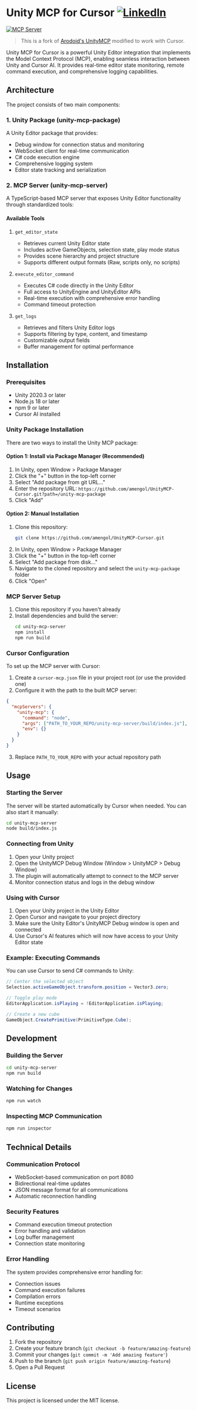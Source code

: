 # Unity MCP for Cursor [![](https://img.shields.io/badge/LinkedIn-0077B5?style=flat&logo=linkedin&logoColor=white 'LinkedIn')](https://www.linkedin.com/in/amengol/)

[![](https://badge.mcpx.dev?type=server 'MCP Server')](https://modelcontextprotocol.io/introduction)

> This is a fork of [Arodoid's UnityMCP](https://github.com/Arodoid/UnityMCP) modified to work with Cursor.

Unity MCP for Cursor is a powerful Unity Editor integration that implements the Model Context Protocol (MCP), enabling seamless interaction between Unity and Cursor AI. It provides real-time editor state monitoring, remote command execution, and comprehensive logging capabilities.

## Architecture

The project consists of two main components:

### 1. Unity Package (unity-mcp-package)

A Unity Editor package that provides:
- Debug window for connection status and monitoring
- WebSocket client for real-time communication
- C# code execution engine
- Comprehensive logging system
- Editor state tracking and serialization

### 2. MCP Server (unity-mcp-server)

A TypeScript-based MCP server that exposes Unity Editor functionality through standardized tools:

#### Available Tools

1. `get_editor_state`
   - Retrieves current Unity Editor state
   - Includes active GameObjects, selection state, play mode status
   - Provides scene hierarchy and project structure
   - Supports different output formats (Raw, scripts only, no scripts)

2. `execute_editor_command`
   - Executes C# code directly in the Unity Editor
   - Full access to UnityEngine and UnityEditor APIs
   - Real-time execution with comprehensive error handling
   - Command timeout protection

3. `get_logs`
   - Retrieves and filters Unity Editor logs
   - Supports filtering by type, content, and timestamp
   - Customizable output fields
   - Buffer management for optimal performance

## Installation

### Prerequisites
- Unity 2020.3 or later
- Node.js 18 or later
- npm 9 or later
- Cursor AI installed

### Unity Package Installation

There are two ways to install the Unity MCP package:

#### Option 1: Install via Package Manager (Recommended)

1. In Unity, open Window > Package Manager
2. Click the "+" button in the top-left corner
3. Select "Add package from git URL..."
4. Enter the repository URL: `https://github.com/amengol/UnityMCP-Cursor.git?path=/unity-mcp-package`
5. Click "Add"

#### Option 2: Manual Installation

1. Clone this repository:
   ```bash
   git clone https://github.com/amengol/UnityMCP-Cursor.git
   ```
2. In Unity, open Window > Package Manager
3. Click the "+" button in the top-left corner
4. Select "Add package from disk..."
5. Navigate to the cloned repository and select the `unity-mcp-package` folder
6. Click "Open"

### MCP Server Setup

1. Clone this repository if you haven't already
2. Install dependencies and build the server:
   ```bash
   cd unity-mcp-server
   npm install
   npm run build
   ```

### Cursor Configuration

To set up the MCP server with Cursor:

1. Create a `cursor-mcp.json` file in your project root (or use the provided one)
2. Configure it with the path to the built MCP server:

```json
{
  "mcpServers": {
    "unity-mcp": {
      "command": "node",
      "args": ["PATH_TO_YOUR_REPO/unity-mcp-server/build/index.js"],
      "env": {}
    }
  }
}
```

3. Replace `PATH_TO_YOUR_REPO` with your actual repository path

## Usage

### Starting the Server

The server will be started automatically by Cursor when needed. You can also start it manually:

```bash
cd unity-mcp-server
node build/index.js
```

### Connecting from Unity

1. Open your Unity project
2. Open the UnityMCP Debug Window (Window > UnityMCP > Debug Window)
3. The plugin will automatically attempt to connect to the MCP server
4. Monitor connection status and logs in the debug window

### Using with Cursor

1. Open your Unity project in the Unity Editor
2. Open Cursor and navigate to your project directory
3. Make sure the Unity Editor's UnityMCP Debug window is open and connected
4. Use Cursor's AI features which will now have access to your Unity Editor state

### Example: Executing Commands

You can use Cursor to send C# commands to Unity:

```csharp
// Center the selected object
Selection.activeGameObject.transform.position = Vector3.zero;

// Toggle play mode
EditorApplication.isPlaying = !EditorApplication.isPlaying;

// Create a new cube
GameObject.CreatePrimitive(PrimitiveType.Cube);
```

## Development

### Building the Server

```bash
cd unity-mcp-server
npm run build
```

### Watching for Changes

```bash
npm run watch
```

### Inspecting MCP Communication

```bash
npm run inspector
```

## Technical Details

### Communication Protocol

- WebSocket-based communication on port 8080
- Bidirectional real-time updates
- JSON message format for all communications
- Automatic reconnection handling

### Security Features

- Command execution timeout protection
- Error handling and validation
- Log buffer management
- Connection state monitoring

### Error Handling

The system provides comprehensive error handling for:
- Connection issues
- Command execution failures
- Compilation errors
- Runtime exceptions
- Timeout scenarios

## Contributing

1. Fork the repository
2. Create your feature branch (`git checkout -b feature/amazing-feature`)
3. Commit your changes (`git commit -m 'Add amazing feature'`)
4. Push to the branch (`git push origin feature/amazing-feature`)
5. Open a Pull Request

## License

This project is licensed under the MIT license.
